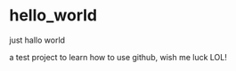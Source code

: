 hello_world
===========

just hallo world

a test project to learn how to use github, wish me luck LOL!
